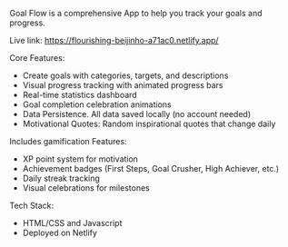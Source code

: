 Goal Flow is a comprehensive App to help you track your goals and progress.


Live link: https://flourishing-beijinho-a71ac0.netlify.app/

Core Features:
- Create goals with categories, targets, and descriptions
- Visual progress tracking with animated progress bars
- Real-time statistics dashboard
- Goal completion celebration animations
- Data Persistence. All data saved locally (no account needed)
- Motivational Quotes: Random inspirational quotes that change daily

  
Includes gamification Features:
- XP point system for motivation
- Achievement badges (First Steps, Goal Crusher, High Achiever, etc.)
- Daily streak tracking
- Visual celebrations for milestones


Tech Stack:
- HTML/CSS and Javascript
- Deployed on Netlify
